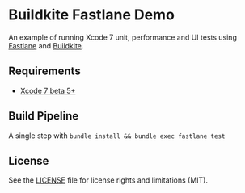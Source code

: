 # Buildkite Fastlane Demo

An example of running Xcode 7 unit, performance and UI tests using [Fastlane](https://fastlane.tools) and [Buildkite](https://buildkite.com/).

## Requirements

* [Xcode 7 beta 5+](https://developer.apple.com/xcode/downloads/)

## Build Pipeline

A single step with `bundle install && bundle exec fastlane test`

## License

See the [LICENSE](LICENSE.md) file for license rights and limitations (MIT).
